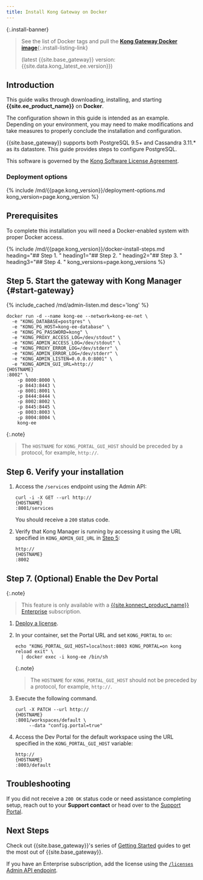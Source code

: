 ```yaml
---
title: Install Kong Gateway on Docker
---
```


<!-- Banner with links to latest downloads -->
<!-- The install-link and install-listing-link classes are used for tracking, do not remove -->

{:.install-banner}
> See the list of Docker tags and pull the
> [**Kong Gateway Docker image**](https://hub.docker.com/r/kong/kong-gateway/tags){:.install-listing-link}
>
> (latest {{site.base_gateway}} version: {{site.data.kong_latest_ee.version}})

## Introduction

This guide walks through downloading, installing, and starting **{{site.ee_product_name}}** on **Docker**.

The configuration shown in this guide is intended as an example. Depending on your
environment, you may need to make modifications and take measures to properly conclude
the installation and configuration.

{{site.base_gateway}} supports both PostgreSQL 9.5+ and Cassandra 3.11.* as its datastore. This guide provides
steps to configure PostgreSQL.

This software is governed by the
[Kong Software License Agreement](https://konghq.com/kongsoftwarelicense/).

### Deployment options

{% include /md/{{page.kong_version}}/deployment-options.md kong_version=page.kong_version %}

## Prerequisites

To complete this installation you will need a Docker-enabled system with proper
 Docker access.

{% include /md/{{page.kong_version}}/docker-install-steps.md heading="## Step 1. " heading1="## Step 2. " heading2="## Step 3. " heading3="## Step 4. " kong_versions=page.kong_versions %}

## Step 5. Start the gateway with Kong Manager {#start-gateway}

{% include_cached /md/admin-listen.md desc='long' %}

<pre><code>docker run -d --name kong-ee --network=kong-ee-net \
  -e "KONG_DATABASE=postgres" \
  -e "KONG_PG_HOST=kong-ee-database" \
  -e "KONG_PG_PASSWORD=kong" \
  -e "KONG_PROXY_ACCESS_LOG=/dev/stdout" \
  -e "KONG_ADMIN_ACCESS_LOG=/dev/stdout" \
  -e "KONG_PROXY_ERROR_LOG=/dev/stderr" \
  -e "KONG_ADMIN_ERROR_LOG=/dev/stderr" \
  -e "KONG_ADMIN_LISTEN=0.0.0.0:8001" \
  -e "KONG_ADMIN_GUI_URL=http://<div contenteditable="true">{HOSTNAME}</div>:8002" \
    -p 8000:8000 \
    -p 8443:8443 \
    -p 8001:8001 \
    -p 8444:8444 \
    -p 8002:8002 \
    -p 8445:8445 \
    -p 8003:8003 \
    -p 8004:8004 \
    kong-ee</code></pre>

{:.note}
> The `HOSTNAME` for `KONG_PORTAL_GUI_HOST` should be preceded by a protocol, for example, `http://`.

## Step 6. Verify your installation

1. Access the `/services` endpoint using the Admin API:

    <pre><code>curl -i -X GET --url http://<div contenteditable="true">{HOSTNAME}</div>:8001/services</code></pre>

    You should receive a `200` status code.

2. Verify that Kong Manager is running by accessing it using the URL specified
in `KONG_ADMIN_GUI_URL` in [Step 5](#start-gateway):

    <pre><code>http://<div contenteditable="true">{HOSTNAME}</div>:8002</code></pre>

## Step 7. (Optional) Enable the Dev Portal

{:.note}
> This feature is only available with a [{{site.konnect_product_name}} Enterprise](/enterprise/{{page.kong_version}}/deployment/licensing) subscription.

1. [Deploy a license](/enterprise/{{page.kong_version}}/deployment/licenses/deploy-license).

2. In your container, set the Portal URL and set `KONG_PORTAL` to `on`:

    ```plaintext
    echo "KONG_PORTAL_GUI_HOST=localhost:8003 KONG_PORTAL=on kong reload exit" \
      | docker exec -i kong-ee /bin/sh
    ```

    {:.note}
    > The `HOSTNAME` for `KONG_PORTAL_GUI_HOST` should not be preceded by a protocol, for example, `http://`.

3. Execute the following command.

    <pre><code>curl -X PATCH --url http://<div contenteditable="true">{HOSTNAME}</div>:8001/workspaces/default \
        --data "config.portal=true"</code></pre>

4. Access the Dev Portal for the default workspace using the URL specified
in the `KONG_PORTAL_GUI_HOST` variable:

    <pre><code>http://<div contenteditable="true">{HOSTNAME}</div>:8003/default</code></pre>

## Troubleshooting

If you did not receive a `200 OK` status code or need assistance completing
setup, reach out to your **Support contact** or head over to the
[Support Portal](https://support.konghq.com/support/s/).

## Next Steps

Check out {{site.base_gateway}}'s series of
[Getting Started](/getting-started-guide/latest/overview) guides to get the most
out of {{site.base_gateway}}.

If you have an Enterprise subscription, add the license using the
[`/licenses` Admin API endpoint](/enterprise/{{page.kong_version}}/deployment/licenses/deploy-license).
